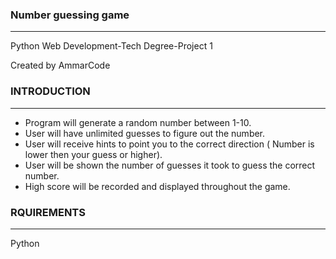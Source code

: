 ### Number guessing game 
--------------------
Python Web Development-Tech Degree-Project 1 

Created by AmmarCode

### INTRODUCTION
------------
- Program will generate a random number between 1-10.
- User will have unlimited guesses to figure out the number.
- User will receive hints to point you to the correct direction ( Number is lower then your guess or higher).
- User will be shown the number of guesses it took to guess the correct number.
- High score will be recorded and displayed throughout the game.


### RQUIREMENTS
-----------
Python


